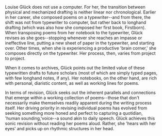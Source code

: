 Louise Glück does not use a computer. For her, the transition between physical and mechanized drafting is neither linear nor chronological. Earlier in her career, she composed poems on a typewriter--and from there, the shift was not from typewriter to computer, but rather back to longhand drafting (which was also how she composed her first book, Firstborn). When transposing poems from her notebook to the typewriter, Glück revises as she goes--stopping whenever she reaches an impasse or ineffective line, putting a new sheet of paper in the typewriter, and starting over. Other times, when she is experiencing a productive 'brain corner,' she composes directly on the typewriter. Her process, then, varies from project to project. 

When it comes to archives, Glück points out the limited value of these typewritten drafts to future scholars (most of which are simply typed pages, with few longhand notes, if any). Her notebooks, on the other hand, are rich with personal, diaristic content, as well as working lines for poems. 

In terms of revision, Glück seeks out the inherent parallels and connections that emerge within a working collection of poems--those that don't necessarily make themselves readily apparent during the writing process itself. Her driving priority in revising individual poems has evolved from seeking something more honed and perfect to capturing a quotidian, 'human sounding,'voice--a sound akin to daily speech. Glück achieves this sonic revision without reading her poems aloud. Rather, she 'hears with her eyes' and picks up on rhythmic structures in her head. 


